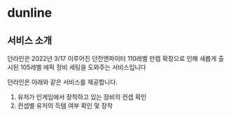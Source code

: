 # dunline

## 서비스 소개
던라인은 2022년 3/17 이루어진 던전앤파이터 110레벨 만렙 확장으로 인해
새롭게 출시된 105레벨 에픽 장비 세팅을 도와주는 서비스입니다

던라인은 아래와 같은 서비스를 제공합니다.
1. 유저가 인게임에서 장착하고 있는 장비의 컨셉 확인 
2. 컨셉별 유저의 득템 여부 확인 및 장착 

